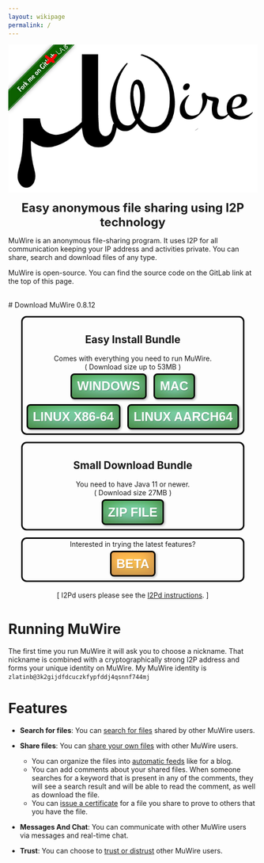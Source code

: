 ```yaml
---
layout: wikipage
permalink: /
---
```


<div class="logoAndForkMe">
    <span class="forkme">
        <a href="http://git.idk.i2p/zlatinb/muwire"><img width="149" height="149" src="/forkme.png" class="attachment-full size-full" alt="Fork me on GitLab" data-recalc-dims="1"></a>
    </span>
    <span class="logo">
    <img src="MuWire.png"/><br/>
        <center><p><b><font size="+2">Easy anonymous file sharing  using I2P technology</font></b></p></center>
    </span>
</div>

<style>
div.logoAndForkMe {
    position: relative;
}
span.forkme {
    float:left;
    position:absolute;
}
div.mucats {
    display: inline-block;
    text-align: center;
    padding: 0.3em;
}

div#all-downloads-container {
  display: inline-block;
}
div.download-container {
  display: block;
  border: 0.25em solid black;
  border-radius: .8em;
  margin : 1em;
  padding : 0.2em;
}

a.get-muwire {
   display: inline-block;
  top: 50%;
  padding: .4em;
  margin: .2em;
  line-height: 1em;
  font-size: 1.8em;
  color: white;
  font-family: Arial, Helvetica, sans-serif;
  font-weight: bold;
  text-transform: uppercase;
  text-decoration: none;
  text-align: center;
  //background: green;
  background-image : radial-gradient(#3fb97a 30%, green);
  border-radius: .3em;
  text-shadow: 1px 1px 1px rgba(0,0,0,.2);
  box-shadow: 2px 2px 4px rgba(0, 0, 0, 0.3), 1em 3em 2em 0.5em rgba(255, 255, 255, 0.3) inset, inset -.2em -.5em 1em -0em rgba(0,0,0,.3);
  border : 3px solid black;
}
a.get-muwire:hover {
  color: #333333
}

a.get-beta {
   display: inline-block;
  top: 50%;
  padding: .4em;
  margin: .2em;
  line-height: 1em;
  font-size: 1.8em;
  color: white;
  font-family: Arial, Helvetica, sans-serif;
  font-weight: bold;
  text-transform: uppercase;
  text-decoration: none;
  text-align: center;
  //background: green;
  background-image : radial-gradient(orange 30%, darkorange);
  border-radius: .3em;
  text-shadow: 1px 1px 1px rgba(0,0,0,.2);
  box-shadow: 2px 2px 4px rgba(0, 0, 0, 0.3), 1em 3em 2em 0.5em rgba(255, 255, 255, 0.3) inset, inset -.2em -.5em 1em -0em rgba(0,0,0,.3);
  border : 3px solid black;
}
a.get-beta:hover {
  color: #333333
}

a.plugin {
   display: inline-block;
  top: 50%;
  padding: .4em;
  margin: .2em;
  line-height: 1em;
  font-size: 1.4em;
  color: white;
  font-family: Arial, Helvetica, sans-serif;
  font-weight: bold;
  text-transform: uppercase;
  text-decoration: none;
  text-align: center;
  //background: green;
  background-image : radial-gradient(blue 30%, darkblue);
  border-radius: .3em;
  text-shadow: 1px 1px 1px rgba(0,0,0,.2);
  box-shadow: 2px 2px 4px rgba(0, 0, 0, 0.3), 1em 3em 2em 0.5em rgba(255, 255, 255, 0.3) inset, inset -.2em -.5em 1em -0em rgba(0,0,0,.3);
  border : 3px solid black;
}
a.plugin:hover {
  color: #333333
}

</style>

MuWire is an anonymous file-sharing program.  It uses I2P for all communication keeping your IP address and activities private.  You can share, search and download files of any type.

MuWire is open-source.  You can find the source code on the GitLab link at the top of this page.

<!--
<div class="mucats"><a href="http://mucats.i2p"><img src="/mucats.png" width="80" height="80"/></a><b>NEW</b> Try out the <a href="http://mucats.i2p">MuCats</a> site where you can find and publish files shared with MuWire.</div>
-->

<br/>
# Download MuWire 0.8.12

<center>
<div id="all-downloads-container">
<div class="download-container">
<h2>Easy Install Bundle</h2>
Comes with everything you need to run MuWire.<br/>
( Download size up to 53MB )<br/>
<a class="get-muwire" href="/downloads/MuWire-0.8.12.exe">Windows</a>
<a class="get-muwire" href="/downloads/MuWire-0.8.12.dmg">Mac</a>
<br/>
<a class="get-muwire" href="/downloads/MuWire-0.8.12.AppImage">Linux x86-64</a>
<a class="get-muwire" href="/downloads/MuWire-aarch64-0.8.12.AppImage">Linux AARCH64</a>
</div>
<div class="download-container">
<h2>Small Download Bundle</h2>
You need to have Java 11 or newer.<br/>
( Download size 27MB )<br/>
<a class="get-muwire" href="/downloads/MuWire-0.8.12.zip">ZIP File</a>
</div>
<div class="download-container">
Interested in trying the latest features?<br/>
<a class="get-beta" href="/beta.html">BETA</a>
</div>
<div class="mucats">
[ I2Pd users please see the <a href="/i2pd.html">I2Pd instructions</a>. ]
</div>
</div>
</center>


# Running MuWire

The first time you run MuWire it will ask you to choose a nickname.  That nickname is combined with a cryptographically strong I2P address and forms your unique identity on MuWire.  My MuWire identity is `zlatinb@3k2gijdfdcuczkfypfddj4qsnnf744mj`

# Features
* **Search for files**: You can <a href="/search-phrases.html">search for files</a> shared by other MuWire users.

* **Share files**: 
You can <a href="/sharing.html">share your own files</a> with other MuWire users.  
    * You can organize the files into <a href="/file-feeds.html">automatic feeds</a> like for a blog.
    * You can add comments about your shared files. When someone searches for a keyword that is present in any of the comments, they will see a search result and will be able to read the comment, as well as download the file.  
    * You can <a href="/file-certificates.html">issue a certificate</a> for a file you share to prove to others that you have the file.

* **Messages And Chat**: 
You can communicate with other MuWire users via messages and real-time chat.  

* **Trust**:
You can choose to <a href="/trust.html">trust or distrust</a> other MuWire users.


